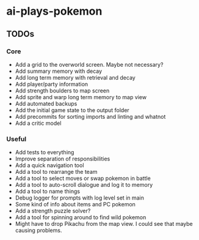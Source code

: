 # ai-plays-pokemon

## TODOs
### Core
* Add a grid to the overworld screen. Maybe not necessary?
* Add summary memory with decay
* Add long term memory with retrieval and decay
* Add player/party information
* Add strength boulders to map screen
* Add sprite and warp long term memory to map view
* Add automated backups
* Add the initial game state to the output folder
* Add precommits for sorting imports and linting and whatnot
* Add a critic model

### Useful
* Add tests to everything
* Improve separation of responsibilities
* Add a quick navigation tool
* Add a tool to rearrange the team
* Add a tool to select moves or swap pokemon in battle
* Add a tool to auto-scroll dialogue and log it to memory
* Add a tool to name things
* Debug logger for prompts with log level set in main
* Some kind of info about items and PC pokemon
* Add a strength puzzle solver?
* Add a tool for spinning around to find wild pokemon
* Might have to drop Pikachu from the map view. I could see that maybe causing problems.
